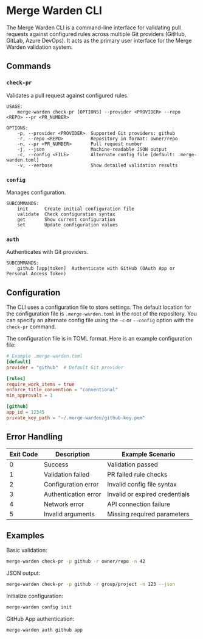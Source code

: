 # Merge Warden CLI

The Merge Warden CLI is a command-line interface for validating pull requests against configured rules across multiple Git providers (GitHub, GitLab, Azure DevOps). It acts as the primary user interface for the Merge Warden validation system.

## Commands

### `check-pr`

Validates a pull request against configured rules.

```text
USAGE:
    merge-warden check-pr [OPTIONS] --provider <PROVIDER> --repo <REPO> --pr <PR_NUMBER>

OPTIONS:
    -p, --provider <PROVIDER>  Supported Git providers: github
    -r, --repo <REPO>          Repository in format: owner/repo
    -n, --pr <PR_NUMBER>       Pull request number
    -j, --json                 Machine-readable JSON output
    -c, --config <FILE>        Alternate config file [default: .merge-warden.toml]
    -v, --verbose              Show detailed validation results
```

### `config`

Manages configuration.

```text
SUBCOMMANDS:
    init      Create initial configuration file
    validate  Check configuration syntax
    get       Show current configuration
    set       Update configuration values
```

### `auth`

Authenticates with Git providers.

```text
SUBCOMMANDS:
    github [app|token]  Authenticate with GitHub (OAuth App or Personal Access Token)
```

## Configuration

The CLI uses a configuration file to store settings. The default location for the configuration file is
`.merge-warden.toml` in the root of the repository. You can specify an alternate config file using
the `-c` or `--config` option with the `check-pr` command.

The configuration file is in TOML format. Here is an example configuration file:

```toml
# Example .merge-warden.toml
[default]
provider = "github"  # Default Git provider

[rules]
require_work_items = true
enforce_title_convention = "conventional"
min_approvals = 1

[github]
app_id = 12345
private_key_path = "~/.merge-warden/github-key.pem"
```

## Error Handling

| Exit Code | Description               | Example Scenario                     |
|-----------|---------------------------|---------------------------------------|
| 0         | Success                   | Validation passed                    |
| 1         | Validation failed         | PR failed rule checks                |
| 2         | Configuration error       | Invalid config file syntax           |
| 3         | Authentication error      | Invalid or expired credentials       |
| 4         | Network error             | API connection failure               |
| 5         | Invalid arguments         | Missing required parameters          |

## Examples

Basic validation:

```bash
merge-warden check-pr -p github -r owner/repo -n 42
```

JSON output:

```bash
merge-warden check-pr -p github -r group/project -n 123 --json
```

Initialize configuration:

```bash
merge-warden config init
```

GitHub App authentication:

```bash
merge-warden auth github app
